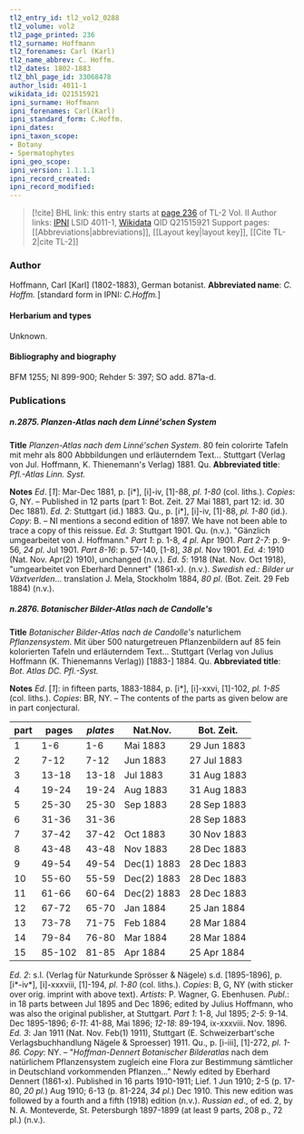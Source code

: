```yaml
---
tl2_entry_id: tl2_vol2_0288
tl2_volume: vol2
tl2_page_printed: 236
tl2_surname: Hoffmann
tl2_forenames: Carl (Karl)
tl2_name_abbrev: C. Hoffm.
tl2_dates: 1802-1883
tl2_bhl_page_id: 33068478
author_lsid: 4011-1
wikidata_id: Q21515921
ipni_surname: Hoffmann
ipni_forenames: Carl(Karl)
ipni_standard_form: C.Hoffm.
ipni_dates: 
ipni_taxon_scope: 
- Botany
- Spermatophytes
ipni_geo_scope: 
ipni_version: 1.1.1.1
ipni_record_created: 
ipni_record_modified:
---
```


> [!cite] BHL link: this entry starts at [page 236](https://www.biodiversitylibrary.org/page/33068478) of TL-2 Vol. II
> Author links: [IPNI](https://www.ipni.org/a/4011-1) LSID 4011-1, [Wikidata](https://www.wikidata.org/wiki/Q21515921) QID Q21515921
> Support pages: [[Abbreviations|abbreviations]], [[Layout key|layout key]], [[Cite TL-2|cite TL-2]]

### Author

Hoffmann, Carl \[Karl\] (1802-1883), German botanist. 
**Abbreviated name**: *C. Hoffm.* \[standard form in IPNI: *C.Hoffm.*\]

#### Herbarium and types

Unknown.

#### Bibliography and biography

BFM 1255; NI 899-900; Rehder 5: 397; SO add. 871a-d.

### Publications

##### n.2875. Planzen-Atlas nach dem Linné'schen System

**Title**
*Planzen-Atlas nach dem Linné'schen System*. 80 fein colorirte Tafeln mit mehr als 800 Abbbildungen und erläuterndem Text... Stuttgart (Verlag von Jul. Hoffmann, K. Thienemann's Verlag) 1881. Qu.
**Abbreviated title**: *Pfl.-Atlas Linn. Syst.*

**Notes**
*Ed*. \[*1*\]: Mar-Dec 1881, p. \[i\*\], \[i\]-iv, \[1\]-88, *pl. 1-80* (col. liths.). *Copies*: G, NY. – Published in 12 parts (part 1: Bot. Zeit. 27 Mai 1881, part 12: id. 30 Dec 1881).
*Ed. 2*: Stuttgart (id.) 1883. Qu., p. \[i\*\], \[i\]-iv, \[1\]-88, *pl. 1-80* (id.). *Copy*: B. – NI mentions a second edition of 1897. We have not been able to trace a copy of this reissue.
*Ed. 3*: Stuttgart 1901. Qu. (n.v.). "Gänzlich umgearbeitet von J. Hoffmann."
*Part 1*: p. 1-8, *4 pl*. Apr 1901.
*Part 2-7*: p. 9-56, *24 pl*. Jul 1901.
*Part 8-16*: p. 57-140, \[1-8\], *38 pl*. Nov 1901.
*Ed. 4*: 1910 (Nat. Nov. Apr(2) 1910), unchanged (n.v.).
*Ed. 5*: 1918 (Nat. Nov. Oct 1918), "umgearbeitet von Eberhard Dennert" (1861-x). (n.v.).
*Swedish ed.: Bilder ur Växtverlden*... translation J. Mela, Stockholm 1884, *80 pl*. (Bot. Zeit. 29 Feb 1884) (n.v.).

##### n.2876. Botanischer Bilder-Atlas nach de Candolle's

**Title**
*Botanischer Bilder-Atlas nach de Candolle's* naturlichem *Pflanzensystem*. Mit über 500 naturgetreuen Pflanzenbildern auf 85 fein kolorierten Tafeln und erläuterndem Text... Stuttgart (Verlag von Julius Hoffmann (K. Thienemanns Verlag)) \[1883-\] 1884. Qu.
**Abbreviated title**: *Bot. Atlas DC. Pfl.-Syst.*

**Notes**
*Ed*. \[*1*\]: in fifteen parts, 1883-1884, p. \[i\*\], \[i\]-xxvi, \[1\]-102, *pl. 1-85* (col. liths.). *Copies*: BR, NY. – The contents of the parts as given below are in part conjectural.

|part	|pages	|*plates*	|Nat.Nov.	|Bot. Zeit.|
|---	|---	|---	|---	|---	|
|1	|1-6	|1-6	|Mai 1883	|29 Jun 1883|
|2	|7-12	|7-12	|Jun 1883	|27 Jul 1883|
|3	|13-18	|13-18	|Jul 1883	|31 Aug 1883|
|4	|19-24	|19-24	|Aug 1883	|31 Aug 1883|
|5	|25-30	|25-30	|Sep 1883	|28 Sep 1883|
|6	|31-36	|31-36	|	|28 Sep 1883|
|7	|37-42	|37-42	|Oct 1883	|30 Nov 1883|
|8	|43-48	|43-48	|Nov 1883	|28 Dec 1883|
|9	|49-54	|49-54	|Dec(1) 1883	|28 Dec 1883|
|10	|55-60	|55-59	|Dec(2) 1883	|28 Dec 1883|
|11	|61-66	|60-64	|Dec(2) 1883	|28 Dec 1883|
|12	|67-72	|65-70	|Jan 1884	|25 Jan 1884|
|13	|73-78	|71-75	|Feb 1884	|28 Mar 1884|
|14	|79-84	|76-80	|Mar 1884	|28 Mar 1884|
|15	|85-102	|81-85	|Apr 1884	|25 Apr 1884|

*Ed. 2*: s.l. (Verlag für Naturkunde Sprösser & Nägele) s.d. \[1895-1896\], p. \[i\*-iv\*\], \[i\]-xxxviii, \[1\]-194, *pl. 1-80* (col. liths.). *Copies*: B, G, NY (with sticker over orig. imprint with above text). *Artists*: P. Wagner, G. Ebenhusen.
*Publ*.: in 18 parts between Jul 1895 and Dec 1896; edited by Julius Hoffmann, who was also the original publisher, at Stuttgart.
*Part 1*: 1-8, Jul 1895; *2-5*: 9-14. Dec 1895-1896; *6-11*: 41-88, Mai 1896; *12-18*: 89-194, ix-xxxviii. Nov. 1896.
*Ed. 3*: Jan 1911 (Nat. Nov. Feb(1) 1911), Stuttgart (E. Schweizerbart'sche Verlagsbuchhandlung Nägele & Sproesser) 1911. Qu., p. \[i-iii\], \[1\]-272, *pl. 1-86.* *Copy*: NY. – "*Hoffman-Dennert Botanischer Bilderatlas* nach dem natürlichem Pflanzensystem zugleich eine Flora zur Bestimmung sämtlicher in Deutschland vorkommenden Pflanzen..." Newly edited by Eberhard Dennert (1861-x). Published in 16 parts 1910-1911; Lief. 1 Jun 1910; 2-5 (p. 17-80, *20 pl.*) Aug 1910; 6-13 (p. 81-224, *34 pl.*) Dec 1910. This new edition was followed by a fourth and a fifth (1918) edition (n.v.).
*Russian ed*., of ed. 2, by N. A. Monteverde, St. Petersburgh 1897-1899 (at least 9 parts, 208 p., 72 pl.) (n.v.).

